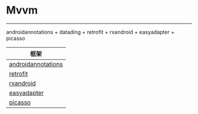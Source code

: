 # Mvvm

---


androidannotations + datading + retrofit + rxandroid + easyadapter + picasso


|框架|
|--|
|[androidannotations](https://github.com/excilys/androidannotations)|
|[retrofit](https://github.com/square/retrofit)|
|[rxandroid](https://github.com/ReactiveX/RxAndroid)|
|[easyadapter](https://github.com/ribot/easy-adapter)|
|[picasso](https://github.com/square/picasso)|
